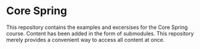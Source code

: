 Core Spring
===========

This repository contains the examples and excersises for the Core Spring course.
Content has been added in the form of submodules. This repository merely 
provides a convenient way to access all content at once.
